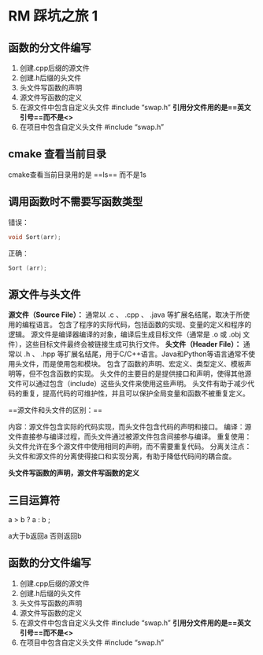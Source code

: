 # RM 踩坑之旅 1

## 函数的分文件编写

1. 创建.cpp后缀的源文件
2. 创建.h后缀的头文件
3. 头文件写函数的声明
4. 源文件写函数的定义
5. 在源文件中包含自定义头文件  #include “swap.h”    **引用分文件用的是==英文引号==而不是<>**
6. 在项目中包含自定义头文件   #include “swap.h”



## cmake 查看当前目录

cmake查看当前目录用的是  ==ls==  而不是1s



## 调用函数时不需要写函数类型

错误：

```	c++
void Sort(arr);
```

正确：

```c++
Sort (arr);
```



## 源文件与头文件

**源文件（Source File）：**
通常以  .c 、 .cpp 、 .java  等扩展名结尾，取决于所使用的编程语言。
包含了程序的实际代码，包括函数的实现、变量的定义和程序的逻辑。
源文件是编译器编译的对象，编译后生成目标文件（通常是  .o  或  .obj  文件），这些目标文件最终会被链接生成可执行文件。
**头文件（Header File）：**
通常以  .h 、 .hpp  等扩展名结尾，用于C/C++语言。Java和Python等语言通常不使用头文件，而是使用包和模块。
包含了函数的声明、宏定义、类型定义、模板声明等，但不包含函数的实现。
头文件的主要目的是提供接口和声明，使得其他源文件可以通过包含（include）这些头文件来使用这些声明。
头文件有助于减少代码的重复，提高代码的可维护性，并且可以保护全局变量和函数不被重复定义。



==源文件和头文件的区别：==

内容：源文件包含实际的代码实现，而头文件包含代码的声明和接口。
编译：源文件直接参与编译过程，而头文件通过被源文件包含间接参与编译。
重复使用：头文件允许在多个源文件中使用相同的声明，而不需要重复代码。
分离关注点：头文件和源文件的分离使得接口和实现分离，有助于降低代码间的耦合度。

**头文件写函数的声明，源文件写函数的定义**



## 三目运算符

a > b ? a : b  ;

a大于b返回a  否则返回b



## 函数的分文件编写

1. 创建.cpp后缀的源文件
2. 创建.h后缀的头文件
3. 头文件写函数的声明
4. 源文件写函数的定义
5. 在源文件中包含自定义头文件  #include “swap.h”    **引用分文件用的是==英文引号==而不是<>**
6. 在项目中包含自定义头文件   #include “swap.h”
